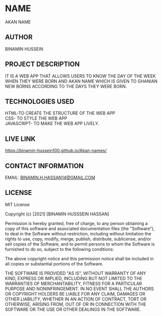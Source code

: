
# NAME 
AKAN NAME

## AUTHOR
BINAMIN HUSSEIN

## PROJECT DESCRIPTION
IT IS A WEB APP THAT ALLOWS USERS TO KNOW THE DAY OF THE WEEK WHEN THEY WERE BORN AND AKAN NAME WHICH IS GIVEN TO GHANIAN NEW BORNS ACCORDING TO THE DAYS THEY WERE BORN.

## TECHNOLOGIES USED
HTML-TO CREATE THE STRUCTURE OF THE WEB APP<br>
CSS- TO STYLE THE  WEB APP<br>
JAVASCRIPT- TO MAKE THE WEB APP LIVELY.

## LIVE LINK
https://binamin-hussein100.github.io/Akan-names/

## CONTACT INFORMATION
EMAIL: BINAMIN.H.HASSAN14@GMAIL.COM

## LICENSE

MIT License

Copyright (c) [2021] [BINAMIN HUSSSEIN HASSAN]

Permission is hereby granted, free of charge, to any person obtaining a copy
of this software and associated documentation files (the "Software"), to deal
in the Software without restriction, including without limitation the rights
to use, copy, modify, merge, publish, distribute, sublicense, and/or sell
copies of the Software, and to permit persons to whom the Software is
furnished to do so, subject to the following conditions:

The above copyright notice and this permission notice shall be included in all
copies or substantial portions of the Software.

THE SOFTWARE IS PROVIDED "AS IS", WITHOUT WARRANTY OF ANY KIND, EXPRESS OR
IMPLIED, INCLUDING BUT NOT LIMITED TO THE WARRANTIES OF MERCHANTABILITY,
FITNESS FOR A PARTICULAR PURPOSE AND NONINFRINGEMENT. IN NO EVENT SHALL THE
AUTHORS OR COPYRIGHT HOLDERS BE LIABLE FOR ANY CLAIM, DAMAGES OR OTHER
LIABILITY, WHETHER IN AN ACTION OF CONTRACT, TORT OR OTHERWISE, ARISING FROM,
OUT OF OR IN CONNECTION WITH THE SOFTWARE OR THE USE OR OTHER DEALINGS IN THE
SOFTWARE.

